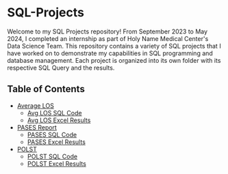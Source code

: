 # SQL-Projects

Welcome to my SQL Projects repository! From September 2023 to May 2024, I completed an internship as part of Holy Name Medical Center's Data Science Team. This repository contains a variety of SQL projects that I have worked on to demonstrate my capabilities in SQL programming and database management. Each project is organized into its own folder with its respective SQL Query and the results.

## Table of Contents

- [Average LOS](average-los)
  - [Avg LOS SQL Code](Average%20LOS/Average%20LOS%20(Split%20by%20Unit).docx)
  - [Avg LOS Excel Results](Average%20LOS/Average%20LOS%20(Split%20by%20Unit).xlsx)
- [PASES Report](#pases-report)
  - [PASES SQL Code](PASES%20Report/PASES%20SQL%20Query.docx)
  - [PASES Excel Results](PASES%20Report/OR%20Elective%20Patients%20and%20PASES%20Form%20List.xlsx)
- [POLST](#polst)
  - [POLST SQL Code](POLST/POLST%20SQL%20Query.docx)
  - [POLST Excel Results](POLST/POLST%20List.xlsx)
